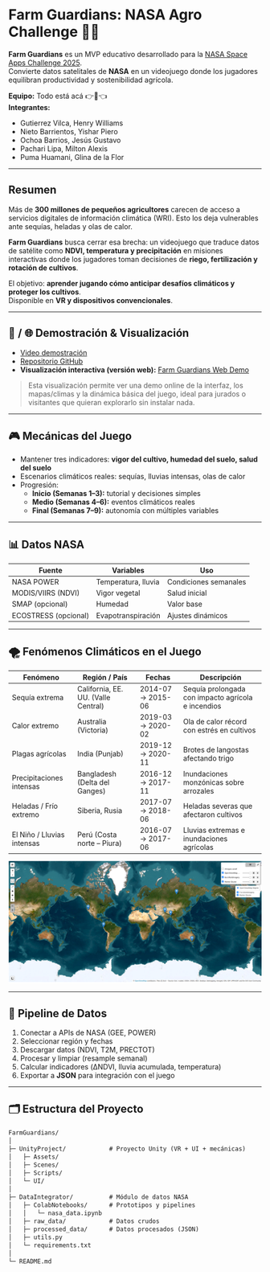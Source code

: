 # Farm Guardians: NASA Agro Challenge 🚜🌿

**Farm Guardians** es un MVP educativo desarrollado para la [NASA Space Apps Challenge 2025](https://www.spaceappschallenge.org/2025/challenges/nasa-farm-navigators-using-nasa-data-exploration-in-agriculture/).  
Convierte datos satelitales de **NASA** en un videojuego donde los jugadores equilibran productividad y sostenibilidad agrícola.

**Equipo:** Todo está acá 👉🧠👈  
**Integrantes:**  
- Gutierrez Vilca, Henry Williams  
- Nieto Barrientos, Yishar Piero   
- Ochoa Barrios, Jesús Gustavo  
- Pachari Lipa, Milton Alexis  
- Puma Huamani, Glina de la Flor  

---

## Resumen
Más de **300 millones de pequeños agricultores** carecen de acceso a servicios digitales de información climática (WRI). Esto los deja vulnerables ante sequías, heladas y olas de calor.  

**Farm Guardians** busca cerrar esa brecha: un videojuego que traduce datos de satélite como **NDVI, temperatura y precipitación** en misiones interactivas donde los jugadores toman decisiones de **riego, fertilización y rotación de cultivos**.  

El objetivo: **aprender jugando cómo anticipar desafíos climáticos y proteger los cultivos**.  
Disponible en **VR y dispositivos convencionales**.  

---

## 🎥 / 🌐 Demostración & Visualización

- [Video demostración](https://www.youtube.com/watch?v=3FlgNu1J8EA)  
- [Repositorio GitHub](https://github.com/iAmMazapan/FarmGuardians)  
- **Visualización interactiva (versión web):** [Farm Guardians Web Demo](https://gillyphuu.github.io/NASA-FarmGuardians/)  

> Esta visualización permite ver una demo online de la interfaz, los mapas/climas y la dinámica básica del juego, ideal para jurados o visitantes que quieran explorarlo sin instalar nada.

---

## 🎮 Mecánicas del Juego
- Mantener tres indicadores: **vigor del cultivo, humedad del suelo, salud del suelo**  
- Escenarios climáticos reales: sequías, lluvias intensas, olas de calor  
- Progresión:
  - **Inicio (Semanas 1–3):** tutorial y decisiones simples  
  - **Medio (Semanas 4–6):** eventos climáticos reales  
  - **Final (Semanas 7–9):** autonomía con múltiples variables  

---

## 📊 Datos NASA
| Fuente | Variables | Uso |
|--------|-----------|-----|
| NASA POWER | Temperatura, lluvia | Condiciones semanales |
| MODIS/VIIRS (NDVI) | Vigor vegetal | Salud inicial |
| SMAP (opcional) | Humedad | Valor base |
| ECOSTRESS (opcional) | Evapotranspiración | Ajustes dinámicos |

---

## 🌪️ Fenómenos Climáticos en el Juego

| Fenómeno | Región / País | Fechas | Descripción |
|----------|----------------|--------|-------------|
| Sequía extrema | California, EE. UU. (Valle Central) | 2014-07 → 2015-06 | Sequía prolongada con impacto agrícola e incendios |
| Calor extremo | Australia (Victoria) | 2019-03 → 2020-02 | Ola de calor récord con estrés en cultivos |
| Plagas agrícolas | India (Punjab) | 2019-12 → 2020-11 | Brotes de langostas afectando trigo |
| Precipitaciones intensas | Bangladesh (Delta del Ganges) | 2016-12 → 2017-11 | Inundaciones monzónicas sobre arrozales |
| Heladas / Frío extremo | Siberia, Rusia | 2017-07 → 2018-06 | Heladas severas que afectaron cultivos |
| El Niño / Lluvias intensas | Perú (Costa norte – Piura) | 2016-07 → 2017-06 | Lluvias extremas e inundaciones agrícolas |

![Mapa de fenómenos](mapa_fenomenos.png)

---

## 🔄 Pipeline de Datos
1. Conectar a APIs de NASA (GEE, POWER)  
2. Seleccionar región y fechas  
3. Descargar datos (NDVI, T2M, PRECTOT)  
4. Procesar y limpiar (resample semanal)  
5. Calcular indicadores (ΔNDVI, lluvia acumulada, temperatura)  
6. Exportar a **JSON** para integración con el juego  

---

## 🗂️ Estructura del Proyecto

```text
FarmGuardians/
│
├─ UnityProject/            # Proyecto Unity (VR + UI + mecánicas)
│   ├─ Assets/
│   ├─ Scenes/
│   ├─ Scripts/
│   └─ UI/
│
├─ DataIntegrator/          # Módulo de datos NASA
│   ├─ ColabNotebooks/      # Prototipos y pipelines
│   │   └─ nasa_data.ipynb
│   ├─ raw_data/            # Datos crudos
│   ├─ processed_data/      # Datos procesados (JSON)
│   ├─ utils.py
│   └─ requirements.txt
│
└─ README.md
